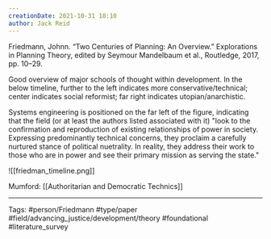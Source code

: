 ```yaml
---
creationDate: 2021-10-31 18:10
author: Jack Reid
---
```


Friedmann, Johnn. “Two Centuries of Planning: An Overview.” Explorations in Planning Theory, edited by Seymour Mandelbaum et al., Routledge, 2017, pp. 10–29.

  Good overview of major schools of thought within development. In the below timeline, further to the left indicates more conservative/technical; center indicates social reformist; far right indicates utopian/anarchistic.

 Systems engineering is positioned on the far left of the figure, indicating that the field (or at least the authors listed associated with it) "look to the confirmation and reproduction of existing relationships of power in society. Expressing predominantly technical concerns, they proclaim a carefully nurtured stance of political nuetrality. In reality, they address their work to those who are in power and see their primary mission as serving the state."

  ![[friedman_timeline.png]]

Mumford: [[Authoritarian and Democratic Technics]]

---
Tags:
#person/Friedmann
#type/paper
#field/advancing_justice/development/theory
#foundational
#literature_survey